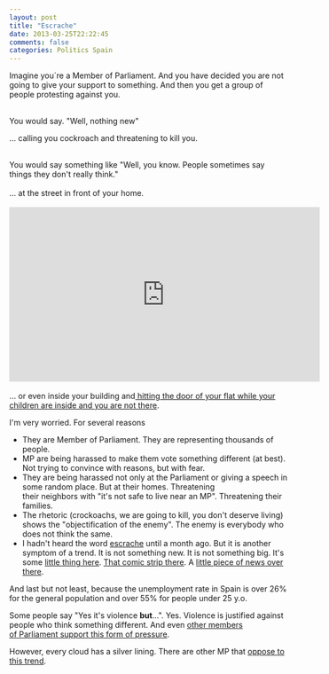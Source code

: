 ```yaml
---
layout: post
title: "Escrache"
date: 2013-03-25T22:22:45
comments: false
categories: Politics Spain
---
```


Imagine you´re a Member of&nbsp;Parliament. And you have decided you are not going to give your support to something. And then you get a group of people protesting against you.<br /><div><br />You would say. "Well, nothing new"


... calling you&nbsp;cockroach&nbsp;and threatening to kill you.&nbsp;</div><div><br /></div><div>You would say something like "Well, you know. People sometimes say things they don't really think."</div><div><br /></div><div>... at the street in front of your home.&nbsp;</div><div><br /></div><iframe allowfullscreen="" frameborder="0" height="315" src="http://www.youtube.com/embed/tZH11RhdrrI" width="560"></iframe> <br /><div><br /></div><div>... or even inside your building and<a href="http://www.levante-emv.com/comunitat-valenciana/2013/03/20/gonzalez-pons-inaceptable-aporreen-casa-hay-ninos/983345.html"> hitting the door of your flat while your children are inside and you are not there</a>.


I'm very worried. For several reasons</div><div><ul><li>They are Member of&nbsp;Parliament. They are representing thousands of people.</li><li>MP are being&nbsp;harassed&nbsp;to make them vote something different (at best). Not&nbsp;trying&nbsp;to convince with reasons, but with fear.</li><li>They are being&nbsp;harassed&nbsp;not only at the&nbsp;Parliament&nbsp;or giving a speech in some random place. But at their homes. Threatening their&nbsp;neighbors&nbsp;with "it's not safe to live near an MP".&nbsp;Threatening&nbsp;their families.</li><li>The&nbsp;rhetoric&nbsp;(crockoachs, we are going to kill, you don't deserve living) shows the "objectification of the enemy". The enemy is everybody who does not think the same.</li><li>I hadn't heard the word&nbsp;<a href="http://es.wikipedia.org/wiki/Escrache">escrache</a>&nbsp;until a month ago. But it is another symptom of a trend.&nbsp;It is not something new. It is not something big. It's some <a href="http://www.madridiario.es/2012/Diciembre/madrid/225459/tienda-guillotina-madrid-unica-europa.html16">little thing here</a>. <a href="http://www.elmundo.es/blogs/elmundo/elblogdesantiagogonzalez/2012/12/18/afinen-la-punteria.html">That comic strip there</a>. A <a href="http://www.abc.es/sociedad/20130208/rc-grupo-anarquista-asume-bomba-201302081229.html">little piece of news over there</a>.&nbsp;</li></ul>And last but not least, because the unemployment rate in Spain&nbsp;is over 26% for the general population and over 55% for people under 25 y.o.


Some people say "Yes it's violence&nbsp;<b>but</b>...". Yes. Violence is justified against people who think something different. And even&nbsp;<a href="https://www.facebook.com/alberto.garzon.espinosa/posts/435341839891927">other members of&nbsp;Parliament&nbsp;support this form of pressure</a>.


However, every cloud has a silver lining. There are other MP that&nbsp;<a href="http://rosadiez.net/2013/03/25/no/">oppose to this trend</a>.














<br /></div><div></div>

